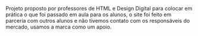 Projeto proposto por professores de HTML e Design Digital para colocar em prática o que foi passado em aula para os alunos,
o site foi feito em parceria com outros alunos e não tivemos contato com os responsáveis do mercado, usamos a marca como um apoio.

